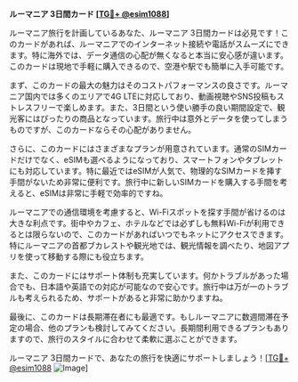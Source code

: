 **ルーマニア 3日間カード [[TG💪+ @esim1088](https://t.me/s/esim1088)]**

ルーマニア旅行を計画しているあなた、ルーマニア 3日間カードは必見です！このカードがあれば、ルーマニアでのインターネット接続や電話がスムーズにできます。特に海外では、データ通信の心配が無くなると本当に安心感が違います。このカードは現地で手軽に購入できるので、空港や駅でも簡単に入手可能です。

まず、このカードの最大の魅力はそのコストパフォーマンスの良さです。ルーマニア国内では多くのエリアで4G LTEに対応しており、動画視聴やSNS投稿もストレスフリーで楽しめます。また、3日間という使い勝手の良い期間設定で、観光客にはぴったりの商品となっています。旅行中は意外とデータを使ってしまうものですが、このカードならその心配がありません。

さらに、このカードにはさまざまなプランが用意されています。通常のSIMカードだけでなく、eSIMも選べるようになっており、スマートフォンやタブレットにも対応しています。特に最近ではeSIMが人気で、物理的なSIMカードを挿す手間がないため非常に便利です。旅行中に新しいSIMカードを購入する手間を考えると、eSIMは非常に手軽で効率的ですね。

ルーマニアでの通信環境を考慮すると、Wi-Fiスポットを探す手間が省けるのは大きな利点です。街中やカフェ、ホテルなどでは必ずしも無料Wi-Fiが利用できるとは限らないので、このカードがあればいつでもネットにアクセスできます。特にルーマニアの首都ブカレストや観光地では、観光情報を調べたり、地図アプリを使って移動する際にも役立ちます。

また、このカードにはサポート体制も充実しています。何かトラブルがあった場合でも、日本語や英語での対応が可能なので安心です。旅行中は万が一のトラブルも考えられるため、サポートがあると非常に助かりますね。

最後に、このカードは長期滞在者にも最適です。もしルーマニアに数週間滞在予定の場合、他のプランも検討してみてください。長期間利用できるプランもありますので、旅行のスタイルに合わせて柔軟に選ぶことができます。

ルーマニア 3日間カードで、あなたの旅行を快適にサポートしましょう！[[TG💪+ @esim1088](https://t.me/s/esim1088) ![Image](https://i.postimg.cc/Y0z9fWf4/image.png)]